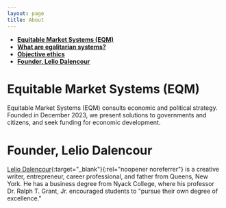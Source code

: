 ```yaml
---
layout: page
title: About
---
```


- **[Equitable Market Systems (EQM)](#equitable-market-systems-eqm)**
- **[What are egalitarian systems?](#what-are-egalitarian-systems)**
- **[Objective ethics](#objective-ethics)**
- **[Founder, Lelio Dalencour](#founder-lelio-dalencour)**

# Equitable Market Systems (EQM)

Equitable Market Systems (EQM) consults economic and political strategy. Founded in December 2023, we present solutions to governments and citizens, and seek funding for economic development. 

<!--- 
In lieu of capital and investors, our team is staffed by equity laborers—individuals who build new companies prior to pay, and are paid retroactively once the company is profitable. 

EQM intends to staff every role in a traditional company via equity labor to maximize the success of our first wave of entrepreneurial projects, then hire individuals with salaries once our first profitable endeavors are successful.

## Social Corporations

Many of EQM's profitable startups are considered **Social Corporations.** These companies compensate workers well, then allocate remaining earnings to launch new businesses of any size, pay taxes, and fund nonprofit and social-maximizing companies. 

## Proprietary Businesses

Proprietary companies are built with support from EQM teams and/or resources at a nominal cost, in exchange for the company's adherence to [egalitarian standards](#egalitarian-economic-systems). The owner(s) maintain their stake indefinitely after their contributions are complete.

EQM's administrative team is tasked with reducing risk and improving the probability of success, to all but ensure that everyone's collective efforts are rewarded.


# What are egalitarian systems?

Societies are usually held together by **systems**. Political and economic systems determine the wellbeing of a country.

An **egalitarian system** is any kind of system that operates with the belief that **all people are equal**. Policies and activities are conducted with this understanding in mind.

## Egalitarian political systems

Any political organization that governs based on what is best for **everyone**, using [objective ethics](#objective-ethics) as a standard.

In addition to governing responsibly, these administrations listen to their citizens, allocate resources to their concerns, and implement ethical policies to form and maintain a wholesome country.

In an egalitarian political system, organizations protect the rights and improve the lives of **every group represented**. If you are alive, you are considered valuable. 

## Egalitarian economic systems

An egalitarian market system is a collection of companies and organizations who conduct business in any industry with **intentional integrity**. They hold themselves to high standards and lead their respective industries to a "race to the top": wholesome outcomes for society, the environment, workers, organizations, and government.

At a high level, egalitarian market activity includes: 

- removing barriers for workers to achieve their desired careers, 
- paying people for the value they bring to the company instead of the often underwhelming "market rate", and 
- maintaining healthy corporate cultures with work/life balance.



# Objective ethics

In its simplest form, **objective ethics** is concerned with how to act in the best interest of one's self, as well as other individuals and groups. 

It is possible to determine what is **objectively ethical** based on projected and actual outcomes that decisions have others.

For every company and facet of government, there are ethical ways to operate. With intentionality, we can create policies that keep everyone's best interest in mind.

--->

# Founder, Lelio Dalencour

[Lelio Dalencour](https://linkedin.com/in/lthesteward/){:target="_blank"}{:rel="noopener noreferrer"} is a creative writer, entrepreneur, career professional, and father from Queens, New York. He has a business degree from Nyack College, where his professor Dr. Ralph T. Grant, Jr. encouraged students to "pursue their own degree of excellence."
<!---
![Lelio and Dr. Grant](https://firebasestorage.googleapis.com/v0/b/eqmsystems.appspot.com/o/IMG_8873.jpeg?alt=media&token=bc042dd0-7743-4938-808e-0cf08def3a8b)

*Lelio (left) with his professor, Dr. Ralph T. Grant, Jr.*

A homeschool student and autodidact, Lelio has spent the last seven years concerned with how "wholesomeness" can be achieved for the most people. Through this philosophical journey, he has narrowed down that most obstacles to human ideals are systemic, and can be solved by intentional economic and political action.

Follow Lelio on social media as [@LtheSteward.](https://allmylinks.com/lthesteward){:target="_blank"}{:rel="noopener noreferrer"}
--->